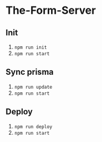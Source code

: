 # The-Form-Server

## Init
1. `npm run init`
2. `npm run start`

## Sync prisma
1. `npm run update`
2. `npm run start`

## Deploy
1. `npm run deploy`
2. `npm run start`
